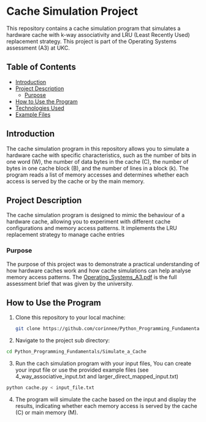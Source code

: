
# Cache Simulation Project

This repository contains a cache simulation program that simulates a hardware cache with k-way associativity and LRU (Least Recently Used) replacement strategy. This project is part of the Operating Systems assessment (A3) at UKC.

## Table of Contents
- [Introduction](#introduction)
- [Project Description](#project-description)
  - [Purpose](#purpose)
- [How to Use the Program](#how-to-use-the-program)
- [Technologies Used](#technologies-used)
- [Example Files](#example-files)

## Introduction

The cache simulation program in this repository allows you to simulate a hardware cache with specific characteristics, such as the number of bits in one word (W), the number of data bytes in the cache (C), the number of bytes in one cache block (B), and the number of lines in a block (k). The program reads a list of memory accesses and determines whether each access is served by the cache or by the main memory.

## Project Description
The cache simulation program is designed to mimic the behaviour of a hardware cache, allowing you to experiment with different cache configurations and memory access patterns. It implements the LRU replacement strategy to manage cache entries

### Purpose
The purpose of this project was to demonstrate a practical understanding of how hardware caches work and how cache simulations can help analyse memory access patterns. The [Operating_Systems_A3.pdf](./Operating_Systems_A3.pdf) is the full assessment brief that was given by the university.

## How to Use the Program

1. Clone this repository to your local machine:

   ```bash
   git clone https://github.com/corinnee/Python_Programming_Fundamentals.git
   ```

2. Navigate to the project sub directory:

  ```bash
  cd Python_Programming_Fundamentals/Simulate_a_Cache
  ```
   
3. Run the cach simulation program with your input files, You can create your input file or use the provided example files (see 4_way_associative_input.txt and larger_direct_mapped_input.txt)

```bash
python cache.py < input_file.txt
```

 4. The program will simulate the cache based on the input and display the results, indicating whether each memory access is served by the cache (C) or main memory (M).
